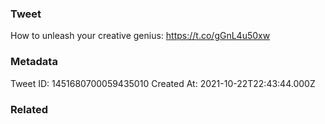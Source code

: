 ### Tweet
How to unleash your creative genius: https://t.co/gGnL4u50xw

### Metadata
Tweet ID: 1451680700059435010
Created At: 2021-10-22T22:43:44.000Z

### Related

